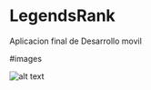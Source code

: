 # LegendsRank
Aplicacion final de Desarrollo movil


#images

![alt text](https://github.com/trebor0697/LegendsRank/Screenshots/ss-1.jpg)


